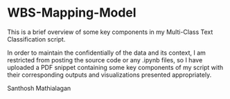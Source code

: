# WBS-Mapping-Model

This is a brief overview of some key components in my Multi-Class Text Classification script.

In order to maintain the confidentially of the data and its context, I am restricted from posting the source code or any .ipynb files, so I have uploaded a PDF snippet containing some key components of my script with their corresponding outputs and visualizations presented appropriately.

Santhosh Mathialagan
